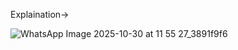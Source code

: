 Explaination->

![WhatsApp Image 2025-10-30 at 11 55 27_3891f9f6](https://github.com/user-attachments/assets/482023c4-e3f3-44d1-baf8-975a64fdf444)

